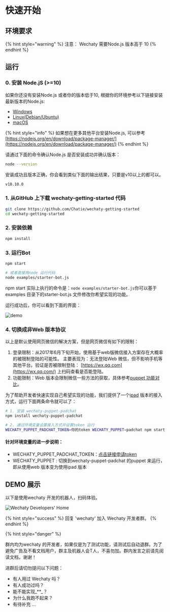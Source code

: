 # 快速开始

## 环境要求  <a id="env"></a>

{% hint style="warning" %}
注意： Wechaty 需要Node.js 版本高于 10
{% endhint %}

## 运行  <a id="run"></a>

### 0. 安装 Node.jS \(&gt;=10\)  <a id="install-nodejs"></a>

如果你还没有安装Node.js 或者你的版本低于10, 根据你的环境参考以下链接安装最新版本的Node.js:

* [Windows](https://nodejs.org/en/download/package-manager/#windows)
* [Linux\(Debian/Ubuntu\)](https://nodejs.org/en/download/package-manager/#debian-and-ubuntu-based-linux-distributions)
* [macOS](https://nodejs.org/en/download/package-manager/#macos)

{% hint style="info" %}
如果想在更多其他平台安装Node.js, 可以参考 [https://nodejs.org/en/download/package-manager/](https://nodejs.org/en/download/package-manager/)
{% endhint %}

请通过下面的命令确认Node.js 是否安装成功并确认版本：

```bash
node --version
```

安装成功且版本正确，你会看到类似下面的输出结果，只要是v10以上的都可以。

```bash
v10.10.0
```

### 1. 从GitHub 上下载 wechaty-getting-started  代码  <a id="clone"></a>

```bash
git clone https://github.com/Chatie/wechaty-getting-started
cd wechaty-getting-started
```

### 2. 安装依赖  <a id="install"></a>

```bash
npm install
```

### 3. 运行Bot  <a id="run"></a>

```bash
npm start

# 或者直接用node 运行代码
node examples/starter-bot.js
```

npm start 实际上执行的命令是：`node examples/starter-bot.js`你可以基于examples 目录下的starter-bot.js 文件修改你希望实现的功能。

运行成功后，你可以看到下面的界面：

![demo](https://chatie.io/wechaty-getting-started/demo.gif)

### 4. 切换成非Web 版本协议  <a id="switch-others"></a>

以上是默认使用网页微信的解决方案，但是网页微信有如下的限制：

1. 登录限制：从2017年6月下旬开始，使用基于web版微信接入方案存在大概率的被限制登陆的可能性。 主要表现为：无法登陆Web 微信，但不影响手机等其他平台。验证是否被限制登陆： [https://wx.qq.com](https://wx.qq.com/) 上扫码查看是否能登陆。
2. 功能限制：Web 版本会限制微信一些方法的获取，具体参考[puppet 功能对比](puppet.md#puppet-compatibility)。

为了帮助开发者快速实现自己希望实现的功能，我们提供了一个[ipad](https://github.com/lijiarui/wechaty-puppet-padchat) 版本的接入方式，运行下面两条命令就可以了：

```bash
# 1. 安装 wechaty-puppet-padchat
npm install wechaty-puppet-padchat

# 2. 通过环境变量设置接入方式并设置token 运行
WECHATY_PUPPET_PADCHAT_TOKEN=你的token WECHATY_PUPPET=padchat npm start
```

#### 针对环境变量的进一步说明：

* WECHATY\_PUPPET\_PADCHAT\_TOKEN：[点击链接申请token](https://github.com/lijiarui/wechaty-puppet-padchat/wiki/购买token)
* WECHATY\_PUPPET : 切换到wechaty-puppet-padchat 的puppet 来运行，即从使用web 版本变为使用ipad 版本

## DEMO 展示  <a id="demo"></a>

以下是使用wechaty 开发的机器人，扫码体验。

![Wechaty Developers&apos; Home](https://chatie.io/wechaty-getting-started/bot-qr-code.png)

{% hint style="success" %}
回复 'wechaty' 加入 Wechaty 开发者群。
{% endhint %}

{% hint style="danger" %}

群内均为wechaty 的开发者，如果仅是为了测试功能，请测试后自动退群。为了避免广告及不看文档用户，群主及机器人会T人，不喜勿加。群内发言之前请先阅读文档，谢谢！

进群后请切勿提问以下问题：

* 有人用过 Wechaty 吗？
* 有人成功过吗？
* 能不能实现_\*\*_？
* 为什么我跑不起来？
* 有待补充 …

